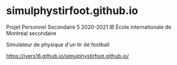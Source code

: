 # simulphystirfoot.github.io

Projet Personnel Secondaire 5 2020-2021 IB École internationale de Montréal secondaire 

Simulateur de physique d'un tir de football

https://iyers16.github.io/simulphystirfoot.github.io/
